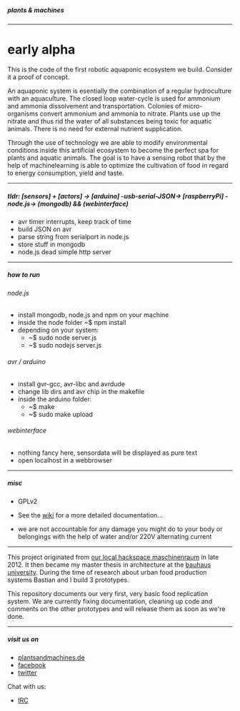##### plants & machines 

---

# early alpha

This is the code of the first robotic aquaponic ecosystem we build. Consider it a proof of concept.

An aquaponic system is esentially the combination of a regular hydroculture with an aquaculture. The closed loop water-cycle is used for ammonium and ammonia dissolvement and transportation. Colonies of micro-organisms convert ammonium and ammonia to nitrate. Plants use up the nitrate and thus rid the water of all substances being toxic for aquatic animals. There is no need for external nutrient supplication.

Through the use of technology we are able to modify environmental conditions inside this artificial ecosystem to become the perfect spa for plants and aquatic animals. The goal is to have a sensing robot that by the help of machinelearning is able to optimize the cultivation of food in regard to energy consumption, yield and taste.

---

##### tldr: [sensors] + [actors] -> [arduino] -usb-serial-JSON-> [raspberryPi] -node.js-> (mongodb) && (webinterface) 

* avr timer interrupts, keep track of time
* build JSON on avr
* parse string from serialport in node.js
* store stuff in mongodb
* node.js dead simple http server

---

##### how to run 

###### node.js

* install mongodb, node.js and npm on your machine
* inside the node folder ~$ npm install
* depending on your system:
  * ~$ sudo node server.js
  * ~$ sudo nodejs server.js

###### avr / arduino

* install gvr-gcc, avr-libc and avrdude
* change lib dirs and avr chip in the makefile
* inside the arduino folder:
  * ~$ make
  * ~$ sudo make upload
  
###### webinterface

* nothing fancy here, sensordata will be displayed as pure text
* open localhost in a webbrowser

---

##### misc

* GPLv2

* See the [wiki](https://github.com/plantsandmachines/early_alpha/wiki) for a more detailed documentation...

* we are not accountable for any damage you might do to your body or belongings with the help of water and/or 220V alternating current

---

This project originated from [our local hackspace maschinenraum](http://www.maschinenraum.tk) in late 2012. It then became my master thesis in architecture at the [bauhaus university](http://www.uni-weimar.de/de/universitaet/start/). During the time of research about urban food production systems Bastian and I build 3 prototypes.

This repository documents our very first, very basic food replication system.
We are currently fixing documentation, cleaning up code and comments on the other prototypes and will release them as soon as we're done.

---

##### visit us on

* [plantsandmachines.de](http://www.plantsandmachines.de)
* [facebook](https://www.facebook.com/plantsandmachines)
* [twitter](https://www.twitter.com/plants_machines)

Chat with us:

* [IRC](irc://irc.freenode.org/plantsandmachines)

